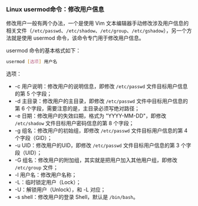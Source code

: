 ### Linux usermod命令：修改用户信息

修改用户一般有两个办法，一个是使用 Vim 文本编辑器手动修改涉及用户信息的相关文件（`/etc/passwd`、`/etc/shadow`、`/etc/group`、`/etc/gshadow`），另一个方法就是使用 usermod 命令，该命令专门用于修改用户信息。

usermod 命令的基本格式如下：

```bash
usermod [选项] 用户名
```

选项：

- -c 用户说明：修改用户的说明信息，即修改 `/etc/passwd` 文件目标用户信息的第 5 个字段；
- -d 主目录：修改用户的主目录，即修改 `/etc/passwd` 文件中目标用户信息的第 6 个字段，需要注意的是，主目录必须写绝对路径；
- -e 日期：修改用户的失效曰期，格式为 "YYYY-MM-DD"，即修改 `/etc/shadow` 文件目标用户密码信息的第 8 个字段；
- -g 组名：修改用户的初始组，即修改 `/etc/passwd` 文件目标用户信息的第 4 个字段（GID）；
- -u UID：修改用户的UID，即修改 `/etc/passwd` 文件目标用户信息的第 3 个字段（UID）；
- -G 组名：修改用户的附加组，其实就是把用户加入其他用户组，即修改 `/etc/group` 文件；
- -l 用户名：修改用户名称；
- -L：临时锁定用户（Lock）；
- -U：解锁用户（Unlock），和 -L 对应；
- -s shell：修改用户的登录 Shell，默认是 `/bin/bash`。



